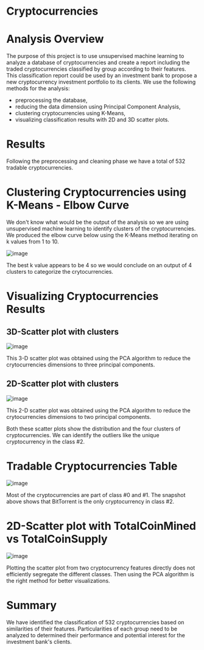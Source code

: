 # Cryptocurrencies
# Analysis Overview
The purpose of this project is to use unsupervised machine learning to analyze a database of cryptocurrencies and create a report including the traded cryptocurrencies classified by group according to their features.
This classification report could be used by an investment bank to propose a new cryptocurrency investment portfolio to its clients.
We use the following methods for the analysis:

* preprocessing the database,
* reducing the data dimension using Principal Component Analysis,
* clustering cryptocurrencies using K-Means,
* visualizing classification results with 2D and 3D scatter plots.

# Results
Following the preprocessing and cleaning phase we have a total of 532 tradable cryptocurrencies.


# Clustering Cryptocurrencies using K-Means - Elbow Curve
We don't know what would be the output of the analysis so we are using unsupervised machine learning to identify clusters of the cryptocurrencies.
We produced the elbow curve below using the K-Means method iterating on k values from 1 to 10.

![image](https://user-images.githubusercontent.com/86137857/138979037-4ca0838d-4825-4f15-be70-c9c852984fb7.png)

The best k value appears to be 4 so we would conclude on an output of 4 clusters to categorize the crytocurrencies.

# Visualizing Cryptocurrencies Results
## 3D-Scatter plot with clusters

![image](https://user-images.githubusercontent.com/86137857/138979109-bfdd1be5-9623-4ad2-8f30-eaf9f6d17f46.png)

This 3-D scatter plot was obtained using the PCA algorithm to reduce the crytocurrencies dimensions to three principal components.

## 2D-Scatter plot with clusters

![image](https://user-images.githubusercontent.com/86137857/138979469-09b53151-7758-4321-b91b-5adcb38febd6.png)

This 2-D scatter plot was obtained using the PCA algorithm to reduce the crytocurrencies dimensions to two principal components.

Both these scatter plots show the distribution and the four clusters of cryptocurrencies.
We can identify the outliers like the unique cryptocurrency in the class #2.

# Tradable Cryptocurrencies Table

![image](https://user-images.githubusercontent.com/86137857/138979586-092f6836-ef95-4b0d-b194-57a2fe98995c.png)

Most of the cryptocurrencies are part of class #0 and #1.
The snapshot above shows that BitTorrent is the only cryptocurrency in class #2.

# 2D-Scatter plot with TotalCoinMined vs TotalCoinSupply

![image](https://user-images.githubusercontent.com/86137857/138979694-d02073f9-b26c-47ff-b12f-5bb7d79a1366.png)

Plotting the scatter plot from two cryptocurrency features directly does not efficiently segregate the different classes. Then using the PCA algorithm is the right method for better visualizations.

# Summary
We have identified the classification of 532 cryptocurrencies based on similarities of their features.
Particularities of each group need to be analyzed to determined their performance and potential interest for the investment bank's clients.
